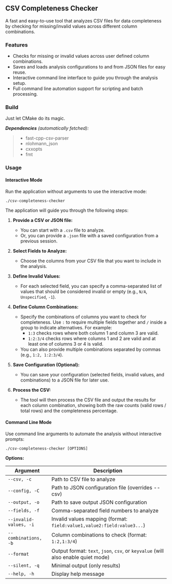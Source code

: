 ## CSV Completeness Checker

A fast and easy-to-use tool that analyzes CSV files for data completeness by checking for missing/invalid values across different column combinations.

### Features

  * Checks for missing or invalid values across user defined column combinations.
  * Saves and loads analysis configurations to and from JSON files for easy reuse.
  * Interactive command line interface to guide you through the analysis setup.
  * Full command line automation support for scripting and batch processing.

### Build

Just let CMake do its magic.

***Dependencies** (automatically fetched):*

> * fast-cpp-csv-parser
> * nlohmann_json
> * cxxopts
> * fmt

### Usage

#### Interactive Mode

Run the application without arguments to use the interactive mode:

```
./csv-completeness-checker
```

The application will guide you through the following steps:

1. **Provide a CSV or JSON file:**

      * You can start with a `.csv` file to analyze.
      * Or, you can provide a `.json` file with a saved configuration from a previous session.

2. **Select Fields to Analyze:**

      * Choose the columns from your CSV file that you want to include in the analysis.

3. **Define Invalid Values:**

      * For each selected field, you can specify a comma-separated list of values that should be considered invalid or empty (e.g., `N/A`, `Unspecified`, `-1`).

4. **Define Column Combinations:**

      * Specify the combinations of columns you want to check for completeness. Use `:` to require multiple fields together and `/` inside a group to indicate alternatives. For example:
        * `1:3` checks rows where both column 1 and column 3 are valid.
        * `1:2:3/4` checks rows where columns 1 and 2 are valid and at least one of columns 3 or 4 is valid.
      * You can also provide multiple combinations separated by commas (e.g., `1:2, 1:2:3/4`).

5. **Save Configuration (Optional):**

      * You can save your configuration (selected fields, invalid values, and combinations) to a JSON file for later use.

6. **Process the CSV:**

      * The tool will then process the CSV file and output the results for each column combination, showing both the raw counts (valid rows / total rows) and the completeness percentage.

#### Command Line Mode

Use command line arguments to automate the analysis without interactive prompts:

```
./csv-completeness-checker [OPTIONS]
```

**Options:**

| Argument | Description |
|-|-|
| `--csv, -c` | Path to CSV file to analyze |
| `--config, -C` | Path to JSON configuration file (overrides --csv) |
| `--output, -o` | Path to save output JSON configuration |
| `--fields, -f` | Comma-separated field numbers to analyze |
| `--invalid-values, -i` | Invalid values mapping (format: `field:value1,value2:field:value3...`) |
| `--combinations, -b` | Column combinations to check (format: `1:2,1:3/4`) |
| `--format` | Output format: `text`, `json`, `csv`, or `keyvalue` (will also enable quiet mode) |
| `--silent, -q` | Minimal output (only results) |
| `--help, -h` | Display help message |
